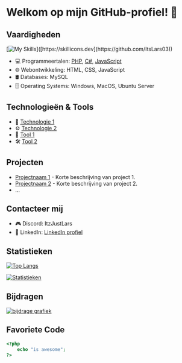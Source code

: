 

# Welkom op mijn GitHub-profiel! 👋

## Vaardigheden
[![My Skills](https://skillicons.dev/icons?i=js,html,css,php,cs,java,wordpress,mysql,)]([https://skillicons.dev](https://github.com/ItsLars03))

- 💻 Programmeertalen: [PHP](link_naar_taal1), [C#](link_naar_taal2), [JavaScript](link_naar_taal3)
- 🌐 Webontwikkeling: HTML, CSS, JavaScript
- 🛢️ Databases: MySQL
- 🗄️ Operating Systems: Windows, MacOS, Ubuntu Server

## Technologieën & Tools

- 🚀 [Technologie 1](link_naar_technologie1) 
- ⚙️ [Technologie 2](link_naar_technologie2)
- 🔧 [Tool 1](link_naar_tool1)
- 🛠️ [Tool 2](link_naar_tool2)

## Projecten

- [Projectnaam 1](link_naar_project1) - Korte beschrijving van project 1.
- [Projectnaam 2](link_naar_project2) - Korte beschrijving van project 2.
- ...

## Contacteer mij

- 🎮 Discord: ItzJustLars
- 🔗 LinkedIn: [LinkedIn profiel](link_naar_linkedin)

## Statistieken

[![Top Langs](https://github-readme-stats.vercel.app/api/top-langs/?username=ItsLars03&theme=radical&hide=hack,css,scss,html,arduino)](https://github.com/ItsLars03)

[![Statistieken](https://github-readme-stats.vercel.app/api?username=ItsLars03&show_icons=true&theme=radical)](https://github.com/ItsLars03)

## Bijdragen

[![bijdrage grafiek](https://github-readme-streak-stats.herokuapp.com/?user=ItsLars03&theme=radical)](https://github.com/ItsLars03)


## Favoriete Code

```php
<?php
    echo "is awesome";
?>
